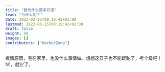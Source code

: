 ```yaml
---
title: "我为什么要学日语"
lead: "为什么呢？"
date: 2022-03-15T09:19:42+01:00
lastmod: 2022-03-15T09:19:42+01:00
draft: false
weight: 50
images: []
contributors: ["HarborZeng"]
---
```


疫情原因，宅在家里，也没什么事情做。想想这日子也不能蹉跎了，考个级吧！N1，就它了。